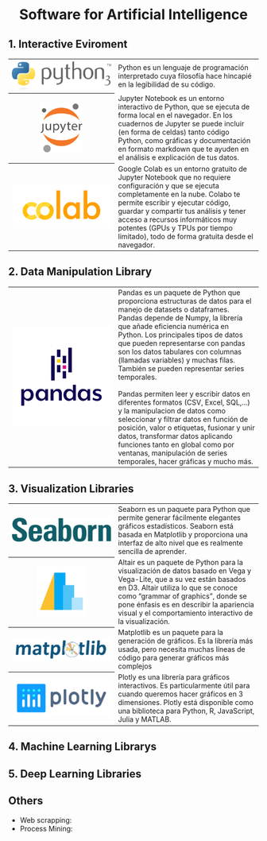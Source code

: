 <h1 align="center">Software for Artificial Intelligence</h1>


## 1. Interactive Eviroment


<table>
  <tr>
    <th width="200"><a href="www.python.org"><img src="img/Python.png"/></a></th>
    <td>Python es un lenguaje de programación interpretado cuya filosofía hace hincapié en la legibilidad de su código.</td>
  </tr>
  <tr>
    <th><a href="https://jupyter.org"><img height="100" src="img/Jupyter.png"/></a></th>
    <td>Jupyter Notebook es un entorno interactivo de Python, que se ejecuta de forma local en el navegador. En los cuadernos de Jupyter se puede incluir (en forma de celdas) tanto código Python, como gráficas y documentación en formato markdown que te ayuden en el análisis e explicación de tus datos.</td>
  </tr>
  <tr>
    <th><a href="www.python.org"><img src="img/Colab.png"/></a></th>
    <td>Google Colab es un entorno gratuito de Jupyter Notebook que no requiere configuración y que se ejecuta completamente en la nube. Colabo te permite escribir y ejecutar código, guardar y compartir tus análisis y tener acceso a recursos informáticos muy potentes (GPUs y TPUs por tiempo limitado), todo de forma gratuita desde el navegador.</td>
  </tr>
</table>

## 2. Data Manipulation Library

<table>
  <tr>
    <th width="200"><a href="https://pandas.pydata.org"><img src="img/Pandas.png"/></a></th>
    <td>Pandas es un paquete de Python que proporciona estructuras de datos para el manejo de datasets o dataframes. Pandas depende de Numpy, la librería que añade eficiencia numérica en Python. Los principales tipos de datos que pueden representarse con pandas son los datos tabulares con columnas (llamadas variables) y muchas filas. También se pueden representar series temporales.
<br><br>
Pandas permiten leer y escribir datos en diferentes formatos (CSV, Excel, SQL,...) y la  manipulacion de datos como seleccionar y filtrar datos en función de posición, valor o etiquetas, fusionar y unir datos, transformar datos aplicando funciones tanto en global como por ventanas, manipulación de series temporales, hacer gráficas y mucho más.
</td>
  </tr>
</table>

## 3. Visualization Libraries

<table>
  <tr>
    <th width="200"><a href="https://seaborn.pydata.org/examples"><img src="img/Seaborn.png"/></a></th>
    <td>Seaborn es un paquete para Python que permite generar fácilmente elegantes gráficos estadísticos. Seaborn está basada en Matplotlib y proporciona una interfaz de alto nivel que es realmente sencilla de aprender.</td>
  </tr>
  <tr>
    <th ><a href="https://altair-viz.github.io/gallery"><img height="100" src="img/Altair.png"/></a></th>
    <td>Altair es un paquete de Python para la visualización de datos basado en Vega y Vega-Lite, que a su vez están basados en D3. Altair utiliza lo que se conoce como “grammar of graphics”, donde se pone énfasis es en describir la apariencia visual y el comportamiento interactivo de la visualización.</td>
  </tr>
  <tr>
    <th><a href="https://matplotlib.org/gallery"><img src="img/Matplotlib.svg"/></a></th>
    <td>Matplotlib es un paquete para la generación de gráficos. Es la librería más usada, pero necesita muchas líneas de código para generar gráficos más complejos</td>
  </tr>
  <tr>
    <th><a href="https://plot.ly/python"><img src="img/Plotly.png"/></a></th>
    <td>Plotly es una librería para gráficos interactivos. Es particularmente útil para cuando queremos hacer gráficos en 3 dimensiones. Plotly está disponible como una biblioteca para Python, R, JavaScript, Julia y MATLAB.</td>
  </tr>
</table>

## 4. Machine Learning Librarys

## 5. Deep Learning Libraries

## Others

- Web scrapping:
- Process Mining:
